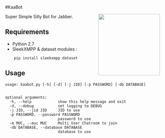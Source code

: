#KaaBot

<img align="right" height="200" src="https://code.lm7.fr/octogene/kaabot/raw/master/logo.png"/>

Super Simple Silly Bot for Jabber.

Requirements
------------

* Python 2.7
* SleekXMPP & dataset modules :
``` 
    pip install sleekxmpp dataset
```

Usage
-----

```
usage: kaabot.py [-h] [-d] [-j JID] [-p PASSWORD] [-db DATABASE]


optional arguments:
  -h, --help            show this help message and exit
  -d, --debug           set logging to DEBUG
  -j JID, --jid JID     JID to use
  -p PASSWORD, --password PASSWORD
                        password to use
  -m MUC, --muc MUC     Multi User Chatroom to join
  -db DATABASE, --database DATABASE
                        database to use
```




